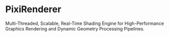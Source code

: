 # PixiRenderer
Multi-Threaded, Scalable, Real-Time Shading Engine for High-Performance Graphics Rendering and Dynamic Geometry Processing Pipelines.
